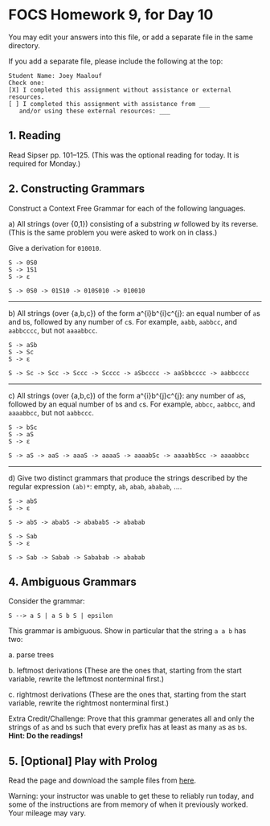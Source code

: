 # FOCS Homework 9, for Day 10

You may edit your answers into this file, or add a separate file in the same directory.

If you add a separate file, please include the following at the top:

```
Student Name: Joey Maalouf
Check one:
[X] I completed this assignment without assistance or external resources.
[ ] I completed this assignment with assistance from ___
   and/or using these external resources: ___
```

## 1. Reading

Read Sipser pp. 101–125. (This was the optional reading for today. It is required for Monday.)

## 2. Constructing Grammars

Construct a Context Free Grammar for each of the following languages.

a) All strings (over {0,1}) consisting of a substring _w_ followed by its reverse. (This is the same problem you were asked to work on in class.)

Give a derivation for `010010`.

```
S -> 0S0
S -> 1S1
S -> ε
```

`S -> 0S0 -> 01S10 -> 010S010 -> 010010`

---

b) All strings (over {a,b,c}) of the form a^{i}b^{i}c^{j}: an equal number of `a`s and `b`s, followed by any number of `c`s. For example, `aabb`, `aabbcc`, and `aabbcccc`, but not `aaaabbcc`.

```
S -> aSb
S -> Sc
S -> ε
```

`S -> Sc -> Scc -> Sccc -> Scccc -> aSbcccc -> aaSbbcccc -> aabbcccc`

---

c) All strings (over {a,b,c}) of the form a^{i}b^{j}c^{j}: any number of `a`s, followed by an equal number of `b`s and `c`s. For example, `abbcc`, `aabbcc`, and `aaaabbcc`, but not `aabbccc`.

```
S -> bSc
S -> aS
S -> ε
```

`S -> aS -> aaS -> aaaS -> aaaaS -> aaaabSc -> aaaabbScc -> aaaabbcc`

---

d) Give two distinct grammars that produce the strings described by the regular expression `(ab)*`: empty, `ab`, `abab`, `ababab`, ….

```
S -> abS
S -> ε
```

`S -> abS -> ababS -> abababS -> ababab`

```
S -> Sab
S -> ε
```

`S -> Sab -> Sabab -> Sababab -> ababab`

## 4. Ambiguous Grammars

Consider the grammar:

    S --> a S | a S b S | epsilon 

This grammar is ambiguous. Show in particular that the string `a a b` has
two:

a. parse trees

b. leftmost derivations (These are the ones that, starting from the start variable, rewrite the leftmost nonterminal first.)

c. rightmost derivations (These are the ones that, starting from the start variable, rewrite the rightmost nonterminal first.)

Extra Credit/Challenge: Prove that this grammar generates all and only the strings of `a`s and `b`s such that every prefix has at least as many `a`s as `b`s. **Hint: Do the readings!**

## 5. [Optional] Play with Prolog

Read the page and download the sample files from [here](https://sites.google.com/site/focs16fall/prolog).

Warning: your instructor was unable to get these to reliably run today, and some of the instructions are from memory of when it previously worked. Your mileage may vary.